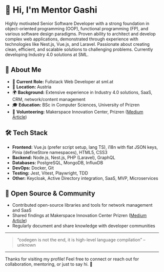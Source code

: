 # 👋 Hi, I'm Mentor Gashi

Highly motivated Senior Software Developer with a strong foundation in object-oriented programming (OOP), functional programming (FP), and various software design paradigms. Proven ability to architect and develop complex web applications, demonstrated through experience with technologies like Nest.js, Vue.js, and Laravel. Passionate about creating clean, efficient, and scalable solutions to challenging problems. Currently developing Industry 4.0 solutions at SML.

## 🚀 About Me

- 🏢 **Current Role:** Fullstack Web Developer at sml.at
- 📍 **Location:** Austria
- 🌍 **Background:** Extensive experience in Industry 4.0 solutions, SaaS, CRM, network/content management
- 🎓 **Education:** BSc in Computer Sciences, University of Prizren
- 🌱 **Volunteering:** Makerspace Innovation Center, Prizren ([Medium Article](https://medium.com/@simultsop/makeathoni-në-makerspace-të-prizrenit-78a497cedb15))

## 🛠️ Tech Stack

- **Frontend:** Vue.js (prefer script setup, lang TS), i18n with flat JSON keys, Pinia (defineStore namespaces), HTML5, CSS3
- **Backend:** Node.js, Nest.js, PHP (Laravel), GraphQL
- **Databases:** PostgreSQL, MongoDB, InfluxDB
- **DevOps:** Docker, Git
- **Testing:** Jest, Vitest, Playwright, TDD
- **Other:** Keycloak, Active Directory integration, SaaS, MVP, Microservices

## 🌱 Open Source & Community

- Contributed open-source libraries and tools for network management and SaaS
- Shared findings at Makerspace Innovation Center Prizren ([Medium Article](https://medium.com/@simultsop/makeathoni-në-makerspace-të-prizrenit-78a497cedb15))
- Regularly document and share knowledge with developer communities

---

> “codegen is not the end, it is high-level language compilation” – unknown

---

Thanks for visiting my profile! Feel free to connect or reach out for collaboration, mentoring, or just to say hi. 🚀
